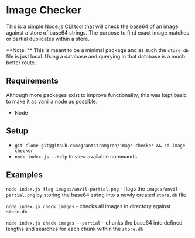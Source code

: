 # Image Checker
This is a simple Node.js CLI tool that will check the base64 of an image against a store of base64 strings. The purpose
to find exact image matches or partial duplicates within a store.

**Note: ** This is meant to be a minimal package and as such the `store.db` file is just local. Using a database and
querying in that database is a much better route.

## Requirements
Although more packages exist to improve functionality, this was kept basic to make it as vanilla node as possible.
- Node

## Setup
- `git clone git@github.com/grantstromgren/image-checker && cd image-checker`
- `node index.js --help` to view available commands

## Examples
`node index.js flag images/anvil-partial.png` - flags the `images/anvil-partial.png` by storing the base64 string into a newly created 
`store.db` file.

`node index.js check images` - checks all images in directory against `store.db`

`node index.js check images --partial` - chunks the base64 into defined lengths and searches for each chunk within 
the `store.db`

